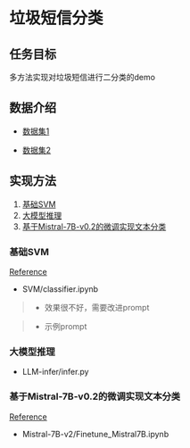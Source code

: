 # 垃圾短信分类

## 任务目标

多方法实现对垃圾短信进行二分类的demo

## 数据介绍

* [数据集1](https://momodel.cn/explore/5f9ae243cae5285cd734b91f?type=dataset)

* [数据集2](https://github.com/hrwhisper/SpamMessage/blob/master/data/%E5%B8%A6%E6%A0%87%E7%AD%BE%E7%9F%AD%E4%BF%A1.txt)

## 实现方法

1. [基础SVM](#基础SVM)
2. [大模型推理](#大模型推理)
3. [基于Mistral-7B-v0.2的微调实现文本分类](#大模型微调)

<a name="基础svm"></a>
### 基础SVM

[Reference](https://github.com/CuiCh/Spam_Message_Classification)

- SVM/classifier.ipynb
>- 效果很不好，需要改进prompt

>- 示例prompt





<a name="大模型推理"></a>
### 大模型推理 

- LLM-infer/infer.py
  


<a name="大模型微调"></a>
### 基于Mistral-7B-v0.2的微调实现文本分类

 [Reference](https://github.com/mehdiir/Roberta-Llama-Mistral/tree/main)
- Mistral-7B-v2/Finetune_Mistral7B.ipynb